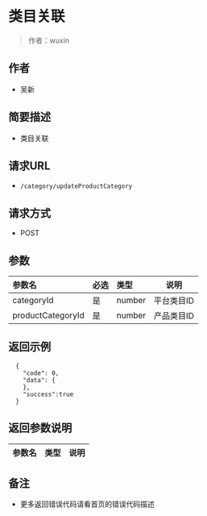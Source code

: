 # 类目关联

> 作者：wuxin

## 作者
- 吴新

    
## 简要描述

- 类目关联

## 请求URL
- `/category/updateProductCategory`
  
## 请求方式
- POST 

## 参数

|参数名|必选|类型|说明|
|:----    |:---|:----- |-----   |
|categoryId |是  |number |平台类目ID   |
|productCategoryId |是  |number | 产品类目ID    |

## 返回示例 

``` 
  {
    "code": 0,
    "data": {
    },
	"success":true
  }
```

## 返回参数说明 

|参数名|类型|说明|
|:-----  |:-----|-----                           |

## 备注 

- 更多返回错误代码请看首页的错误代码描述